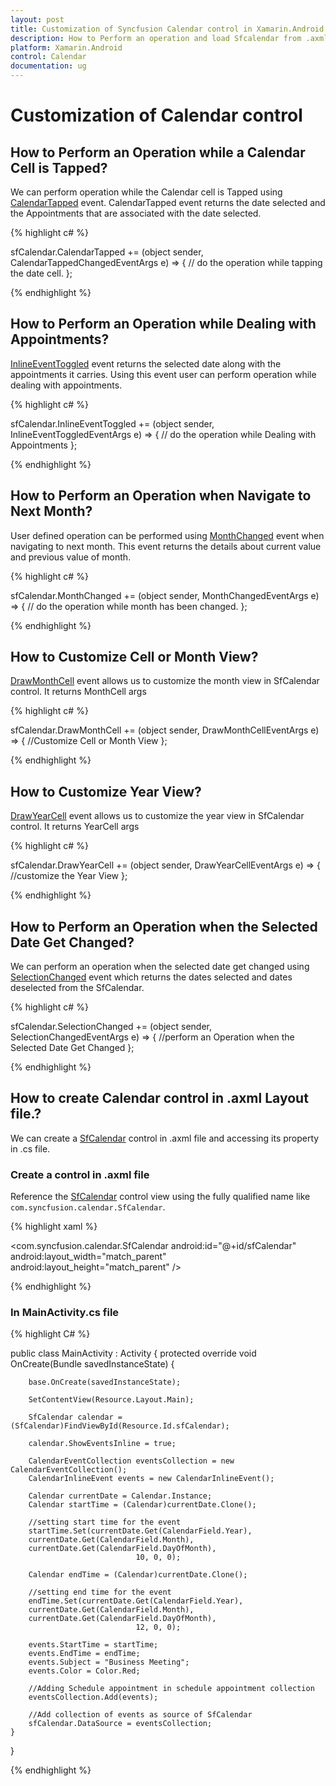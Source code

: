 ```yaml
---
layout: post
title: Customization of Syncfusion Calendar control in Xamarin.Android
description: How to Perform an operation and load Sfcalendar from .axml layout.
platform: Xamarin.Android
control: Calendar
documentation: ug
---
```


# Customization of Calendar control

## How to Perform an Operation while a Calendar Cell is Tapped?

We can perform operation while the Calendar cell is Tapped using [CalendarTapped](https://help.syncfusion.com/cr/cref_files/xamarin-android/sfcalendar/Syncfusion.SfCalendar.Android~Com.Syncfusion.Calendar.SfCalendar~CalendarTapped_EV.html) event. CalendarTapped event returns the date selected and the Appointments that are associated with the date selected.

{% highlight c# %}
	
 sfCalendar.CalendarTapped += (object sender, CalendarTappedChangedEventArgs e) => 
   {
     // do the operation while tapping the date cell.
   };

{% endhighlight %}

## How to Perform an Operation while Dealing with Appointments?

[InlineEventToggled](https://help.syncfusion.com/cr/cref_files/xamarin-android/sfcalendar/Syncfusion.SfCalendar.Android~Com.Syncfusion.Calendar.SfCalendar~InlineEventToggled_EV.html) event returns the selected date along with the appointments it carries. Using this event user can perform operation while dealing with appointments.

{% highlight c# %}
	
sfCalendar.InlineEventToggled += (object sender, InlineEventToggledEventArgs e) =>
{
    // do the operation while Dealing with Appointments
};

{% endhighlight %}

## How to Perform an Operation when Navigate to Next Month?

User defined operation can be performed using [MonthChanged](https://help.syncfusion.com/cr/cref_files/xamarin-android/sfcalendar/Syncfusion.SfCalendar.Android~Com.Syncfusion.Calendar.SfCalendar~MonthChanged_EV.html) event when navigating to next month. This event returns the details about current value and previous value of month.

{% highlight c# %}
	
sfCalendar.MonthChanged += (object sender, MonthChangedEventArgs e) =>
{
    // do the operation while month has been changed.
};

{% endhighlight %}

## How to Customize Cell or Month View?

[DrawMonthCell](https://help.syncfusion.com/cr/cref_files/xamarin-android/sfcalendar/Syncfusion.SfCalendar.Android~Com.Syncfusion.Calendar.SfCalendar~DrawMonthCell_EV.html) event allows us to customize the month view in SfCalendar control. It returns MonthCell args

{% highlight c# %}

sfCalendar.DrawMonthCell += (object sender, DrawMonthCellEventArgs e) =>
{
    //Customize Cell or Month View
};

{% endhighlight %}

## How to Customize Year View?

[DrawYearCell](https://help.syncfusion.com/cr/cref_files/xamarin-android/sfcalendar/Syncfusion.SfCalendar.Android~Com.Syncfusion.Calendar.SfCalendar~DrawYearCell_EV.html) event allows us to customize the year view in  SfCalendar control. It returns YearCell args

{% highlight c# %}

sfCalendar.DrawYearCell += (object sender, DrawYearCellEventArgs e) =>
{
    //customize the Year View
};

{% endhighlight %}


## How to Perform an Operation when the Selected Date Get Changed?

We can perform an operation when the selected date get changed using [SelectionChanged](https://help.syncfusion.com/cr/cref_files/xamarin-android/sfcalendar/Syncfusion.SfCalendar.Android~Com.Syncfusion.Calendar.SfCalendar~SelectionChanged_EV.html) event which returns the dates selected and dates deselected from the SfCalendar.

{% highlight c# %}

sfCalendar.SelectionChanged += (object sender, SelectionChangedEventArgs e) =>
{
    //perform an Operation when the Selected Date Get Changed
};

{% endhighlight %}

## How to create Calendar control in .axml Layout file.?

We can create a [SfCalendar](https://help.syncfusion.com/cr/xamarin-android/Syncfusion.SfCalendar.Android~Com.Syncfusion.Calendar.SfCalendar.html) control in .axml file and accessing its property in .cs file.

### Create a control in .axml file

Reference the [SfCalendar](https://help.syncfusion.com/cr/xamarin-android/Syncfusion.SfCalendar.Android~Com.Syncfusion.Calendar.SfCalendar.html) control view using the fully qualified name like `com.syncfusion.calendar.SfCalendar`.

{% highlight xaml %}

<?xml version="1.0" encoding="utf-8"?>
<LinearLayout xmlns:android="http://schemas.android.com/apk/res/android"
android:orientation="vertical"
android:layout_width="match_parent"
android:layout_height="match_parent">
        <com.syncfusion.calendar.SfCalendar
            android:id="@+id/sfCalendar"
            android:layout_width="match_parent"
            android:layout_height="match_parent" />
</LinearLayout>

{% endhighlight %}

### In MainActivity.cs file

{% highlight C# %}

public class MainActivity : Activity
{
    protected override void OnCreate(Bundle savedInstanceState)
    {
    
        base.OnCreate(savedInstanceState);

        SetContentView(Resource.Layout.Main);

        SfCalendar calendar = (SfCalendar)FindViewById(Resource.Id.sfCalendar);

        calendar.ShowEventsInline = true;

        CalendarEventCollection eventsCollection = new CalendarEventCollection();
        CalendarInlineEvent events = new CalendarInlineEvent();

        Calendar currentDate = Calendar.Instance;
        Calendar startTime = (Calendar)currentDate.Clone();

        //setting start time for the event
        startTime.Set(currentDate.Get(CalendarField.Year),
        currentDate.Get(CalendarField.Month),
        currentDate.Get(CalendarField.DayOfMonth),
                                10, 0, 0);

        Calendar endTime = (Calendar)currentDate.Clone();

        //setting end time for the event
        endTime.Set(currentDate.Get(CalendarField.Year),
        currentDate.Get(CalendarField.Month),
        currentDate.Get(CalendarField.DayOfMonth),
                                12, 0, 0);

        events.StartTime = startTime;
        events.EndTime = endTime;
        events.Subject = "Business Meeting";
        events.Color = Color.Red;

        //Adding Schedule appointment in schedule appointment collection
        eventsCollection.Add(events);

        //Add collection of events as source of SfCalendar
        sfCalendar.DataSource = eventsCollection;
    }
}

{% endhighlight %}
